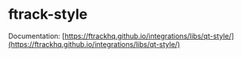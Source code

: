 # ftrack-style

Documentation: [https://ftrackhq.github.io/integrations/libs/qt-style/](https://ftrackhq.github.io/integrations/libs/qt-style/)

